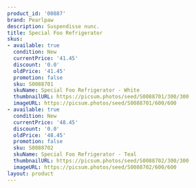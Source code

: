```yaml
---
product_id: '00887'
brand: Pearlpaw
description: Suspendisse nunc.
title: Special Foo Refrigerator
skus:
- available: true
  condition: New
  currentPrice: '41.45'
  discount: '0.0'
  oldPrice: '41.45'
  promotion: false
  sku: S0088701
  skuName: Special Foo Refrigerator - White
  thumbnailURL: https://picsum.photos/seed/S0088701/300/300
  imageURL: https://picsum.photos/seed/S0088701/600/600
- available: true
  condition: New
  currentPrice: '48.45'
  discount: '0.0'
  oldPrice: '48.45'
  promotion: false
  sku: S0088702
  skuName: Special Foo Refrigerator - Teal
  thumbnailURL: https://picsum.photos/seed/S0088702/300/300
  imageURL: https://picsum.photos/seed/S0088702/600/600
layout: product
---
```

